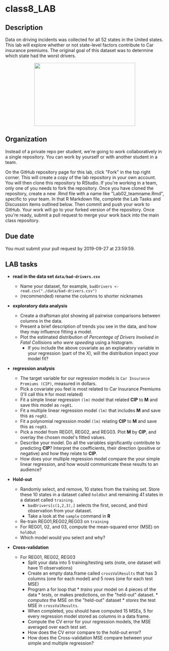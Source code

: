 # class8_LAB


## Description

Data on driving incidents was collected for all 52 states in the United states.
This lab will explore whether or not state-level factors contribute to Car insurance premiums.
The original goal of this dataset was to determine which state had the worst drivers.

<p align="center">
  <img width="320" height="200" src="https://github.com/mhc-stat340-f2019-sec02/class8_LAB/blob/master/featured.jpeg">
</p>

## Organization
Instead of a private repo per student, we're going to work collaboratively in a single repository.
You can work by yourself or with another student in a team.

On the GitHub repository page for this lab, click "Fork" in the top right corner. This will create a copy of the lab repository in your own account. You will then clone this repository to RStudio. If you're working in a team, only one of you needs to fork the repository. Once you have cloned the repository, create a new .Rmd file with a name like "Lab02_teamname.Rmd", specific to your team. In that R Markdown file, complete the Lab Tasks and Discussion items outlined below. Then commit and push your work to GitHub. Your work will go to your forked version of the repository. Once you're ready, submit a pull request to merge your work back into the main class repository.

## Due date

You must submit your pull request by 2019-09-27 at 23:59:59.

## LAB tasks

* **read in the data set `data/bad-drivers.csv`**
  * Name your dataset, for example, `badDrivers <- read.csv("./data/bad-drivers.csv")`
  * (recommended) rename the columns to shorter nicknames
* **exploratory data analysis**
  * Create a draftsman plot showing all pairwise comparisons between columns in the data.
  * Present a brief description of trends you see in the data, and how they may influence fitting a model.
  * Plot the estimated distribution of _Percentage of Drivers Involved in Fatal Collisions who were speeding_ using a histogram.
	  * If you include the above covariate as an explanatory variable in your regression (part of the X), will the distribution impact your model fit?
* **regression analysis**
  * The target variable for our regression models is `Car Insurance Premiums (CIP)`, measured in dollars.
  * Pick a covariate you feel is most related to Car Insurance Premiums (I'll call this `M` for most related)
  * Fit a simple linear regression `(lm)` model that related **CIP** to **M** and save this model as `reg01`. 
  * Fit a multiple linear regression model `(lm)` that includes **M** and save this as `reg02`.
  * Fit a polynomial regression model `(lm)` relating **CIP** to **M** and save this as `reg03`.
  * Pick a model from REG01, REG02, and REG03. Plot **M** by **CIP**, and overlay the chosen model's fitted values.
  * Describe your model. Do all the variables significantly contribute to predicting **CIP**? Interpret the coefficients, their direction (positive or negative) and how they relate to **CIP**.
  * How does your multiple regression model compare the your simple linear regression, and how would communicate these results to an audience?  
  
* **Hold-out**
  * Randomly select, and remove, 10 states from the training set. Store these 10 states in a dataset called `holdOut` and remaining 41 states in a dataset called `training`.
     * `badDrivers[c(1,2,3),]` selects the first, second, and third observation from your dataset.
     *  Take a look at the `sample` command in **R**
  * Re-train REG01,REG02,REG03 on `training`
  * For REG01, 02, and 03, compute the mean-squared error (MSE) on `holdOut`
  * Which model would you select and why?
  
* **Cross-validation**
  * For REG01, REG02, REG03
    * Split your data into 5 training/testing sets (note, one dataset will have 11 observations)
	* Create an empty data.frame called `crossValResults` that has 3 columns (one for each model) and 5 rows (one for each test MSE)
    * Program a for loop that
	      * *trains* your model on 4 pieces of the data
		  * *tests*, or makes predictions, on the "held-out" dataset. 
		  * *computes* the MSE on the "held-out" dataset
		  * *stores* the test MSE in `crossValResults`. 
    * When completed, you should have computed 15 MSEs, 5 for every regression model stored as columns in a data frame.
    * Compute the CV error for your regression models, the MSE averaged over each test set.
	* How does the CV error compare to the hold-out error?
	* How does the Cross-validation MSE compare between your simple and multiple regression?
  
<!-- ## Brief Report -->

<!-- * Paragraph 1: Describe the dataset -->
<!-- * Paragraph 2: Describe the models you'll use to make predictions. -->
<!-- * Paragraph 3: Summarize the methods you'll use to decide which model is best. Make sure to define and describe the test metric (MSE) -->
<!-- * Paragraph 4:  -->







  
